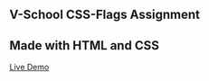 ## V-School CSS-Flags Assignment

## Made with HTML and CSS

[Live Demo](https://michaelgreco7.github.io/VS-CSS-Flags/)
